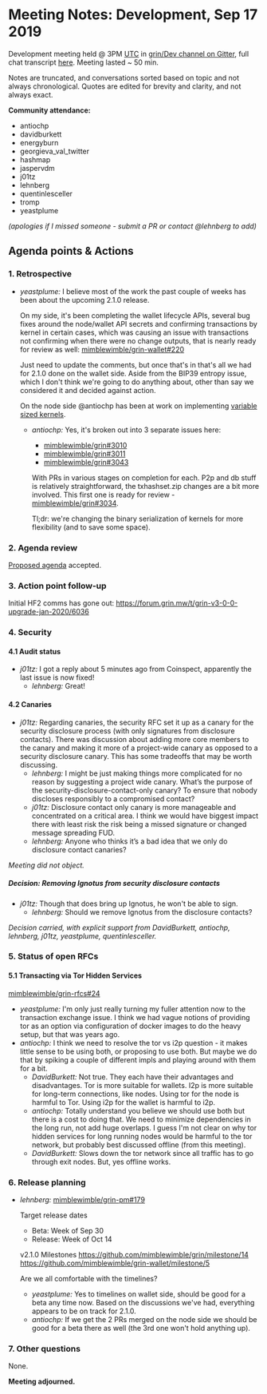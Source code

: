 # Meeting Notes: Development, Sep 17 2019

Development meeting held @ 3PM [UTC](http://www.timebie.com/std/utc.php) in [grin/Dev channel on Gitter](https://gitter.im/grin_community/dev), full chat transcript [here](https://gitter.im/grin_community/dev?at=5d80f52ba6f48964491fcc0e). Meeting lasted ~ 50 min.

Notes are truncated, and conversations sorted based on topic and not always chronological. Quotes are edited for brevity and clarity, and not always exact.

**Community attendance:**
- antiochp
- davidburkett
- energyburn
- georgieva_val_twitter
- hashmap
- jaspervdm
- j01tz
- lehnberg
- quentinlesceller
- tromp
- yeastplume


_(apologies if I missed someone - submit a PR or contact @lehnberg to add)_

## Agenda points & Actions

### 1. Retrospective

* _yeastplume:_  I believe most of the work the past couple of weeks has been about the upcoming 2.1.0 release.
  
   On my side, it's been completing the wallet lifecycle APIs, several bug fixes around the node/wallet API secrets and confirming transactions by kernel in certain cases, which was causing an issue with transactions not confirming when there were no change outputs, that is nearly ready for review as well: [mimblewimble/grin-wallet#220](https://github.com/mimblewimble/grin-wallet/pull/220)

   Just need to update the comments, but once that's in that's all we had for 2.1.0 done on the wallet side. Aside from the BIP39 entropy issue, which I don't think we're going to do anything about, other than say we considered it and decided against action.

   On the node side @antiochp has been at work on implementing [variable sized kernels](https://github.com/mimblewimble/grin-rfcs/blob/master/text/0005-variable-size-kernels.md).
   * _antiochp:_ Yes, it's broken out into 3 separate issues here:
      * [mimblewimble/grin#3010](https://github.com/mimblewimble/grin/issues/3010)
      * [mimblewimble/grin#3011](https://github.com/mimblewimble/grin/issues/3011)
      * [mimblewimble/grin#3043](https://github.com/mimblewimble/grin/issues/3043)

      With PRs in various stages on completion for each. P2p and db stuff is relatively straightforward, the txhashset.zip changes are a bit more involved. This first one is ready for review - [mimblewimble/grin#3034](https://github.com/mimblewimble/grin/pull/3034).
      
      Tl;dr: we're changing the binary serialization of kernels for more flexibility (and to save some space).

### 2. Agenda review

[Proposed agenda](https://github.com/mimblewimble/grin-pm/issues/183) accepted.

### 3. Action point follow-up

Initial HF2 comms has gone out: https://forum.grin.mw/t/grin-v3-0-0-upgrade-jan-2020/6036

### 4. Security


#### 4.1 Audit status

* _j01tz:_  I got a reply about 5 minutes ago from Coinspect, apparently the last issue is now fixed!
   * _lehnberg:_ Great!

#### 4.2 Canaries

* _j01tz:_ Regarding canaries, the security RFC set it up as a canary for the security disclosure process (with only signatures from disclosure contacts). There was discussion about adding more core members to the canary and making it more of a project-wide canary as opposed to a security disclosure canary. This has some tradeoffs that may be worth discussing.
   * _lehnberg:_ I might be just making things more complicated for no reason by suggesting a project wide canary. What’s the purpose of the security-disclosure-contact-only canary? To ensure that nobody discloses responsibly to a compromised contact?
   * _j01tz:_ Disclosure contact only canary is more manageable and concentrated on a critical area. I think we would have biggest impact there with least risk the risk being a missed signature or changed message spreading FUD.
   * _lehnberg:_  Anyone who thinks it’s a bad idea that we only do disclosure contact canaries?

_Meeting did not object._

##### Decision: Removing Ignotus from security disclosure contacts

* _j01tz:_ Though that does bring up Ignotus, he won't be able to sign.
   * _lehnberg:_ Should we remove Ignotus from the disclosure contacts?

_Decision carried, with explicit support from DavidBurkett, antiochp, lehnberg, j01tz, yeastplume, quentinlesceller._


### 5. Status of open RFCs

#### 5.1 Transacting via Tor Hidden Services

[mimblewimble/grin-rfcs#24](https://github.com/mimblewimble/grin-rfcs/pull/24)

* _yeastplume:_ I'm only just really turning my fuller attention now to the transaction exchange issue. I think we had vague notions of providing tor as an option via configuration of docker images to do the heavy setup, but that was years ago.
* _antiochp:_ I think we need to resolve the tor vs i2p question - it makes little sense to be using both, or proposing to use both. But maybe we do that by spiking a couple of different impls and playing around with them for a bit.
   * _DavidBurkett:_ Not true. They each have their advantages and disadvantages. Tor is more suitable for wallets. I2p is more suitable for long-term connections, like nodes. Using tor for the node is harmful to Tor. Using i2p for the wallet is harmful to i2p.
   * _antiochp:_ Totally understand you believe we should use both but there is a cost to doing that. We need to minimize dependencies in the long run, not add huge overlaps. I guess I'm not clear on why tor hidden services for long running nodes would be harmful to the tor network, but probably best discussed offline (from this meeting).
   * _DavidBurkett:_ Slows down the tor network since all traffic has to go through exit nodes. But, yes offline works.


### 6. Release planning


* _lehnberg:_ 
   [mimblewimble/grin-pm#179](https://github.com/mimblewimble/grin-pm/issues/179)

   Target release dates
   * Beta: Week of Sep 30
   * Release: Week of Oct 14

   v2.1.0 Milestones
   https://github.com/mimblewimble/grin/milestone/14
   https://github.com/mimblewimble/grin-wallet/milestone/5

   Are we all comfortable with the timelines?

   * _yeastplume:_ Yes to timelines on wallet side, should be good for a beta any time now. Based on the discussions we've had, everything appears to be on track for 2.1.0.
   * _antiochp:_ If we get the 2 PRs merged on the node side we should be good for a beta there as well (the 3rd one won't hold anything up).

### 7. Other questions 

None.

**Meeting adjourned.**
